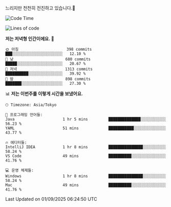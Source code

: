느리지만 천천히 전진하고 있습니다.🐢

<!--START_SECTION:waka-->
![Code Time](http://img.shields.io/badge/Code%20Time-1%2C662%20hrs%2042%20mins-blue)

![Lines of code](https://img.shields.io/badge/%EC%A0%80%EB%8A%94%20%EC%97%AC%ED%83%9C%EA%B9%8C%EC%A7%80%20-927.8%20thousand%20%EC%A4%84%EC%9D%98%20%EC%BD%94%EB%93%9C%EB%A5%BC%20%EC%9E%91%EC%84%B1%ED%96%88%EC%96%B4%EC%9A%94.-blue)

**저는 저녁형 인간이에요. 🦉** 

```text
🌞 아침                     398 commits         ███░░░░░░░░░░░░░░░░░░░░░░   12.10 % 
🌆 낮　                     680 commits         █████░░░░░░░░░░░░░░░░░░░░   20.67 % 
🌃 저녁                     1313 commits        ██████████░░░░░░░░░░░░░░░   39.92 % 
🌙 밤　                     898 commits         ███████░░░░░░░░░░░░░░░░░░   27.30 % 
```


📊 **저는 이번주를 이렇게 시간을 보냈어요.** 

```text
🕑︎ Timezone: Asia/Tokyo

💬 프로그래밍 언어들: 
Java                     1 hr 5 mins         ██████████████░░░░░░░░░░░   56.23 % 
YAML                     51 mins             ███████████░░░░░░░░░░░░░░   43.77 % 

🔥 에디터들: 
IntelliJ IDEA            1 hr 8 mins         ███████████████░░░░░░░░░░   58.24 % 
VS Code                  49 mins             ██████████░░░░░░░░░░░░░░░   41.76 % 

💻 운영 체제들: 
Windows                  1 hr 8 mins         ███████████████░░░░░░░░░░   58.24 % 
Mac                      49 mins             ██████████░░░░░░░░░░░░░░░   41.76 % 
```


 Last Updated on 01/09/2025 06:24:50 UTC
<!--END_SECTION:waka-->
